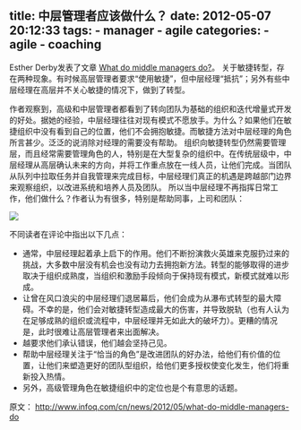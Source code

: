 title: 中层管理者应该做什么？
date: 2012-05-07 20:12:33
tags:
	- manager
	- agile
categories:
    - agile
    - coaching	
---


Esther Derby发表了文章 [What do middle managers do?](http://www.estherderby.com/2012/04/what-do-middle-managers-do.html)。
关于敏捷转型，存在两种现象。有时候高层管理者要求“使用敏捷”，但中层经理“抵抗”；另外有些中层经理在高层并不关心敏捷的情况下，做到了转型。

作者观察到，高级和中层管理者都看到了转向团队为基础的组织和迭代增量式开发的好处。据她的经验，中层经理往往对现有模式不愿放手。为什么？如果他们在敏捷组织中没有看到自己的位置，他们不会拥抱敏捷。而敏捷方法对中层经理的角色所言甚少。泛泛的说消除对经理的需要没有帮助。
组织向敏捷转型仍然需要管理层，而且经常需要管理角色的人，特别是在大型复杂的组织中。在传统层级中，中层经理从高层确认未来的方向，并将工作重点放在一线人员，让他们完成。当团队从队列中拉取任务并自我管理来完成目标，中层经理们真正的机遇是跨越部门边界来观察组织，以改进系统和培养人员及团队。 所以当中层经理不再指挥日常工作，他们做什么？作者认为有很多，特别是帮助同事，上司和团队：

![](http://www.infoq.com/resource/news/2012/05/what-do-middle-managers-do/zh/resources/image1.png)


不同读者在评论中指出以下几点：

*   通常，中层经理起着承上启下的作用。他们不断扮演救火英雄来克服扔过来的挑战，大多数中层没有机会也没有动力去拥抱新方法。转型的能够取得的进步取决于组织成熟度，当组织和激励手段倾向于保持现有模式，新模式就难以形成。
*   让曾在风口浪尖的中层经理们退居幕后，他们会成为从瀑布式转型的最大障碍。不幸的是，他们会对敏捷转型造成最大的伤害，并导致脱轨（也有人认为在足够成熟的组织或流程中，中层经理并无如此大的破坏力）。更糟的情况是，此时很难让高层管理者来出面解决。
*   越要求他们承认错误，他们越会坚持己见。
*   帮助中层经理关注于“恰当的角色”是改进团队的好办法，给他们有价值的位置，让他们来塑造更好的团队型组织，给他们更多授权使变化发生，他们将重新投入热情。
*   另外，高级管理角色在敏捷组织中的定位也是个有意思的话题。

原文：
<http://www.infoq.com/cn/news/2012/05/what-do-middle-managers-do>
